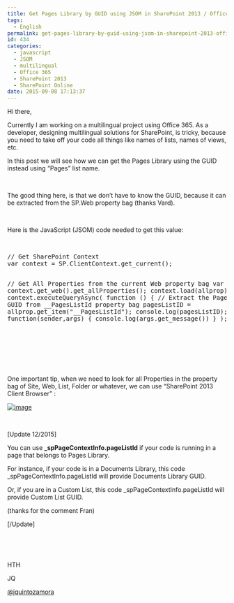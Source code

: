 ```yaml
---
title: Get Pages Library by GUID using JSOM in SharePoint 2013 / Office 365
tags:
  - English
permalink: get-pages-library-by-guid-using-jsom-in-sharepoint-2013-office-365
id: 434
categories:
  - javascript
  - JSOM
  - multilingual
  - Office 365
  - SharePoint 2013
  - SharePoint Online
date: 2015-09-08 17:13:37
---
```


Hi there,

Currently I am working on a multilingual project using Office 365\. As a developer, designing multilingual solutions for SharePoint, is tricky, because you need to take off your code all things like names of lists, names of views, etc.

In this post we will see how we can get the Pages Library using the GUID instead using “Pages” list name.

&nbsp;

The good thing here, is that we don’t have to know the GUID, because it can be extracted from the SP.Web property bag (thanks Vard).

&nbsp;

Here is the JavaScript (JSOM) code needed to get this value:

&nbsp;
<div id="codeSnippetWrapper">
<pre class="js">
// Get SharePoint Context       
var context = SP.ClientContext.get_current();

// Get All Properties from the current Web property bag
var allprop = context.get_web().get_allProperties();
context.load(allprop);
context.executeQueryAsync(
    function () 
    {
        // Extract the Pages Library GUID from __PagesListId property bag
        pagesListID = allprop.get_item("__PagesListId");
        console.log(pagesListID);
    }, 
    function(sender,args) 
    { 
        console.log(args.get_message())
    }
);
</pre>
&nbsp;

</div>
&nbsp;

&nbsp;

One important tip, when we need to look for all Properties in the property bag of Site, Web, List, Folder or whatever, we can use “SharePoint 2013 Client Browser” :

[![image](https://blog.josequinto.com/wp-content/uploads/2015/09/image_thumb.png "image")](https://blog.josequinto.com/wp-content/uploads/2015/09/image.png)

&nbsp;

[Update 12/2015]

You can use **_spPageContextInfo.pageListId** if your code is running in a page that belongs to Pages Library.

For instance, if your code is in a Documents Library, this code _spPageContextInfo.pageListId will provide Documents Library GUID.

Or, if you are in a Custom List, this code _spPageContextInfo.pageListId will provide Custom List GUID.

(thanks for the comment Fran)

[/Update]

&nbsp;

&nbsp;

HTH

JQ

[@jquintozamora](https://twitter.com/jquintozamora)